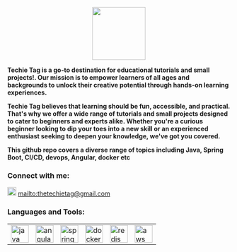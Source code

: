 <p align="center">
<img src= "https://github.com/techietag/.github/assets/5674882/8497e0f0-03e5-43dc-b3bf-d30fa57d1d91" height="120px" widtg="100%"/>
</p>
<!-- 
<p align="left"> <img src="https://komarev.com/ghpvc/?username=techietag&label=Profile%20views&color=0e75b6&style=flat" alt="techietag" /> </p>
-->
<p>

<strong>
Techie Tag is a go-to destination for educational tutorials and small projects!. Our mission is to empower learners of all ages and backgrounds to unlock their creative potential through hands-on learning experiences. 


Techie Tag believes that learning should be fun, accessible, and practical. That's why we offer a wide range of tutorials and small projects designed to cater to beginners and experts alike. Whether you're a curious beginner looking to dip your toes into a new skill or an experienced enthusiast seeking to deepen your knowledge, we've got you covered.

This github repo covers a diverse range of topics including Java, Spring Boot, CI/CD, devops, Angular, docker etc

</strong>
<h3 align="left">Connect with me:</h3>
<p align="left">
  <img src="https://github.com/techietag/.github/assets/5674882/eb47cca3-ccf8-4935-9a1c-71a17b399400" alt="email" width="20" height="20"/>
  <a href="thetechietag@gmail.com">mailto:thetechietag@gmail.com</a>
</p>

<h3 align="left">Languages and Tools:</h3>
<table border="0">
<tr>
  <td><img src="https://github.com/techietag/.github/assets/5674882/1cbb9949-a54c-43cf-a856-87b8a79d16af" alt="java" width="40" height="40"/> </td>
  <td><img src="https://github.com/techietag/.github/assets/5674882/fea36ada-fd73-4867-9dc4-3824a6dd5abd" alt="angular" width="40" height="40"/> </td>
  <td><img src="https://github.com/techietag/.github/assets/5674882/5b3a6a61-d983-4209-a4a7-e12dc40f498d" alt="spring-boot" width="40" height="40"/> </td>
  <td><img src="https://github.com/techietag/.github/assets/5674882/3e9811ce-824f-4f7f-95a2-dddffd9235a6" alt="docker" width="40" height="40"/> </td>
  <td><img src="https://github.com/techietag/.github/assets/5674882/865fa116-4167-4d27-b826-9c0fab6f9b85" alt="redis" width="40" height="40"/> </td>
  <td><img src="https://github.com/techietag/.github/assets/5674882/dd6a7b7e-f1ba-494e-b213-4dc629d2e0b4" alt="aws" width="40" height="40"/> </td>
  

</tr>
</table>
